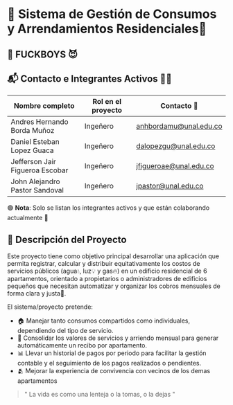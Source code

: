 # 🚀 Sistema de Gestión de Consumos y Arrendamientos Residenciales🗿


## 👥 FUCKBOYS 😈


## 📬 Contacto e Integrantes Activos 🧑‍💻

| Nombre completo | Rol en el proyecto | Contacto 📧 |
|-----------------|--------------------|-------------|
| Andres Hernando Borda Muñoz    | Ingeñero| anhbordamu@unal.edu.co |
| Daniel Esteban Lopez Guaca    | Ingeñero | dalopezgu@unal.edu.co	 |
| Jefferson Jair Figueroa Escobar   | Ingeñero | jfigueroae@unal.edu.co |
| John Alejandro Pastor Sandoval   | Ingeñero | jpastor@unal.edu.co |

🟢 **Nota**: Solo se listan los integrantes activos y que están colaborando actualmente 🫠

## 🧠 Descripción del Proyecto

Este proyecto tiene como objetivo principal desarrollar una aplicación que permita registrar, calcular y distribuir equitativamente los costos de servicios públicos (agua💧, luz💡 y gas🔥) en un edificio residencial de 6 apartamentos, orientado a propietarios o administradores de edificios pequeños que necesitan automatizar y organizar los cobros mensuales de forma clara y justa🤝.

El sistema/proyecto pretende:
- 🏠 Manejar tanto consumos compartidos como individuales, dependiendo del tipo de servicio.
- 🧾 Consolidar los valores de servicios y arriendo mensual para generar automáticamente un recibo por apartamento.
- 📊 Llevar un historial de pagos por periodo para facilitar la gestión contable y el seguimiento de los pagos realizados o pendientes.
- 🫂 Mejorar la experiencia de convivencia con vecinos de los demas apartamentos

> " La vida es como una lenteja o la tomas, o la dejas "
